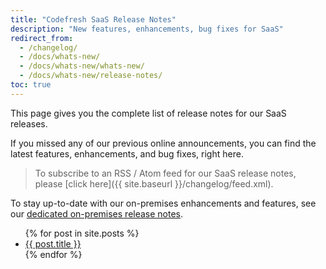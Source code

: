 ```yaml
---
title: "Codefresh SaaS Release Notes"
description: "New features, enhancements, bug fixes for SaaS"
redirect_from:
  - /changelog/
  - /docs/whats-new/
  - /docs/whats-new/whats-new/
  - /docs/whats-new/release-notes/
toc: true
---
```


This page gives you the complete list of release notes for our SaaS releases.

If you missed any of our previous online announcements, you can find the latest features, enhancements, and bug fixes, right here.


> To subscribe to an RSS / Atom feed for our SaaS release notes, please [click here]({{ site.baseurl }}/changelog/feed.xml).


To stay up-to-date with our on-premises enhancements and features, see our [dedicated on-premises release notes]({{site.baseurl}}/docs/whats-new/on-prem-release-notes/).




<ul>
  {% for post in site.posts %}
    <li>
      <a href="{{ site.baseurl }}{{ post.url }}">{{ post.title }}</a>
    </li>
  {% endfor %}
</ul>
